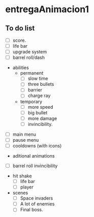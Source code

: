 # entregaAnimacion1

## To do list
 - [ ] score.
 - [ ] life bar
 - [ ] upgrade system
 - [ ] barrel roll/dash
 - abilities
    - permanent
      - [ ] slow time
      - [ ] three bullets
      - [ ] barrier
      - [ ] charge ray
    - temporary
      - [ ] more speed
      - [ ] big bullet
      - [ ] more damage
      - [ ] invincibility.
 - [ ] main menu
 - [ ] pause menu
 - [ ] cooldowns (with icons)
 - aditional animations
  - [ ] barrel roll invincibility
  - hit shake
    - [ ] life bar
    - [ ] player
- scenes
  - [ ] Space invaders
  - [ ] A lot of enemies
  - [ ] Final boss.
